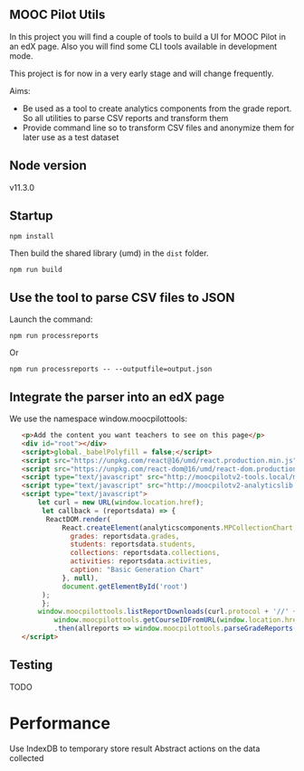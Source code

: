 ## MOOC Pilot Utils

In this project you will find a couple of tools to build a UI for MOOC Pilot in an edX page.
Also you will find some CLI tools available in development mode.

This project is for now in a very early stage and will change frequently.

Aims:
- Be used as a tool to create analytics components from the grade report. So all utilities to parse CSV reports and transform them
- Provide command line so to transform CSV files and anonymize them for later use as a test dataset

## Node version

v11.3.0

## Startup

    npm install
   
Then build the shared library (umd) in the `dist` folder.
    
    npm run build
    

## Use the tool to parse CSV files to JSON

Launch the command:

    npm run processreports
    
Or

    npm run processreports -- --outputfile=output.json

## Integrate the parser into an edX page

We use the namespace window.moocpilottools:

```html
   <p>Add the content you want teachers to see on this page</p>
   <div id="root"></div>
   <script>global._babelPolyfill = false;</script>
   <script src="https://unpkg.com/react@16/umd/react.production.min.js" crossorigin></script>
   <script src="https://unpkg.com/react-dom@16/umd/react-dom.production.min.js" crossorigin></script>
   <script type="text/javascript" src="http://moocpilotv2-tools.local/moocpilot.tools.js"></script>
   <script type="text/javascript" src="http://moocpilotv2-analyticslib.local/analyticscomponents.js"></script>
   <script type="text/javascript">
       let curl = new URL(window.location.href);
     	let callback = (reportsdata) => {
         ReactDOM.render(
             React.createElement(analyticscomponents.MPCollectionChart, {
               grades: reportsdata.grades,
               students: reportsdata.students,
               collections: reportsdata.collections,
               activities: reportsdata.activities,
               caption: "Basic Generation Chart"
             }, null),
     		 document.getElementById('root')
   		);
     	};
       window.moocpilottools.listReportDownloads(curl.protocol + '//' + curl.host,
           window.moocpilottools.getCourseIDFromURL(window.location.href))
           .then(allreports => window.moocpilottools.parseGradeReports(allreports, callback));
   </script>
```



## Testing


TODO


# Performance

Use IndexDB to temporary store result
Abstract actions on the data collected

